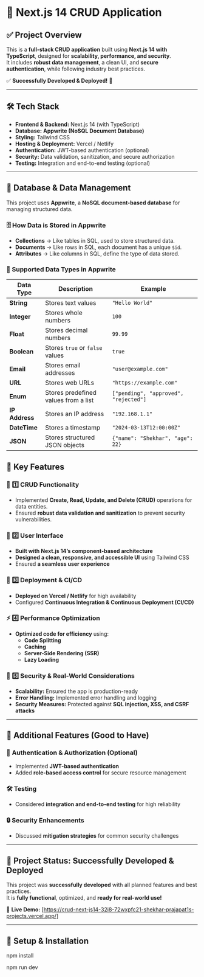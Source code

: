 # 🚀 Next.js 14 CRUD Application

## ✅ Project Overview
This is a **full-stack CRUD application** built using **Next.js 14 with TypeScript**, designed for **scalability, performance, and security**.  
It includes **robust data management**, a clean UI, and **secure authentication**, while following industry best practices.  

✅ **Successfully Developed & Deployed!** 🎉  

---

## 🛠 **Tech Stack**
- **Frontend & Backend:** Next.js 14 (with TypeScript)  
- **Database:** **Appwrite (NoSQL Document Database)**  
- **Styling:** Tailwind CSS  
- **Hosting & Deployment:** Vercel / Netlify  
- **Authentication:** JWT-based authentication (optional)  
- **Security:** Data validation, sanitization, and secure authorization  
- **Testing:** Integration and end-to-end testing (optional)  

---

## 📌 **Database & Data Management**
This project uses **Appwrite**, a **NoSQL document-based database** for managing structured data.

### **🗄 How Data is Stored in Appwrite**
- **Collections** → Like tables in SQL, used to store structured data.  
- **Documents** → Like rows in SQL, each document has a unique `$id`.  
- **Attributes** → Like columns in SQL, define the type of data stored.  

### **📜 Supported Data Types in Appwrite**
| **Data Type** | **Description** | **Example** |
|-------------|---------------|-------------|
| **String** | Stores text values | `"Hello World"` |
| **Integer** | Stores whole numbers | `100` |
| **Float** | Stores decimal numbers | `99.99` |
| **Boolean** | Stores `true` or `false` values | `true` |
| **Email** | Stores email addresses | `"user@example.com"` |
| **URL** | Stores web URLs | `"https://example.com"` |
| **Enum** | Stores predefined values from a list | `["pending", "approved", "rejected"]` |
| **IP Address** | Stores an IP address | `"192.168.1.1"` |
| **DateTime** | Stores a timestamp | `"2024-03-13T12:00:00Z"` |
| **JSON** | Stores structured JSON objects | `{"name": "Shekhar", "age": 22}` |



## 📌 **Key Features**
### 🔹 **1️⃣ CRUD Functionality**
- Implemented **Create, Read, Update, and Delete (CRUD)** operations for data entities.  
- Ensured **robust data validation and sanitization** to prevent security vulnerabilities.  

### 🎨 **2️⃣ User Interface**
- **Built with Next.js 14’s component-based architecture**  
- **Designed a clean, responsive, and accessible UI** using Tailwind CSS  
- Ensured **a seamless user experience**  

### 🚀 **3️⃣ Deployment & CI/CD**
- **Deployed on Vercel / Netlify** for high availability  
- Configured **Continuous Integration & Continuous Deployment (CI/CD)**  

### ⚡ **4️⃣ Performance Optimization**
- **Optimized code for efficiency** using:
  - **Code Splitting**
  - **Caching**
  - **Server-Side Rendering (SSR)**
  - **Lazy Loading**  

### 🔐 **5️⃣ Security & Real-World Considerations**
- **Scalability:** Ensured the app is production-ready  
- **Error Handling:** Implemented error handling and logging  
- **Security Measures:** Protected against **SQL injection, XSS, and CSRF attacks**  

---

## 🎯 **Additional Features (Good to Have)**
### 🔑 **Authentication & Authorization (Optional)**
- Implemented **JWT-based authentication**  
- Added **role-based access control** for secure resource management  

### 🛠 **Testing**
- Considered **integration and end-to-end testing** for high reliability  

### 🔒 **Security Enhancements**
- Discussed **mitigation strategies** for common security challenges  

---

## 🎉 **Project Status: Successfully Developed & Deployed**
This project was **successfully developed** with all planned features and best practices.  
It is **fully functional**, optimized, and **ready for real-world use!**  

🚀 **Live Demo:** [https://crud-next-js14-32i8-72wxpfc21-shekhar-prajapat1s-projects.vercel.app/]  


---

## 📜 **Setup & Installation**
npm install

npm run dev


